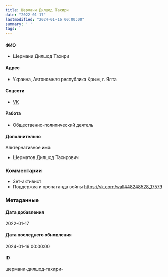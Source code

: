 ```yaml
---
title: Шермани Дилшод Тахири
date: "2022-01-17"
lastmodified: "2024-01-16 00:00:00"
summary: ' '
tags: 
---
```

<!--# pp1-->
<!--## Фигурант-->
<!--### Личные данные-->
#### ФИО
- Шермани Дилшод Тахири
#### Адрес
- Украина, Автономная республика Крым, г. Ялта
#### Соцсети
- [VK](https://vk.com/d.shermatov)
#### Работа
- Общественно-политический деятель
#### Дополнительно
Альтернативное имя:
- Шерматов Дилшод Тахирович
### Комментарии
- Зет-активист
- Поддержка и пропаганда войны
https://vk.com/wall448248528_17579
### Метаданные
#### Дата добавления
2022-01-17
#### Дата последнего обновления
2024-01-16 00:00:00
#### ID
шермани-дилшод-тахири-
<!--## END;-->
